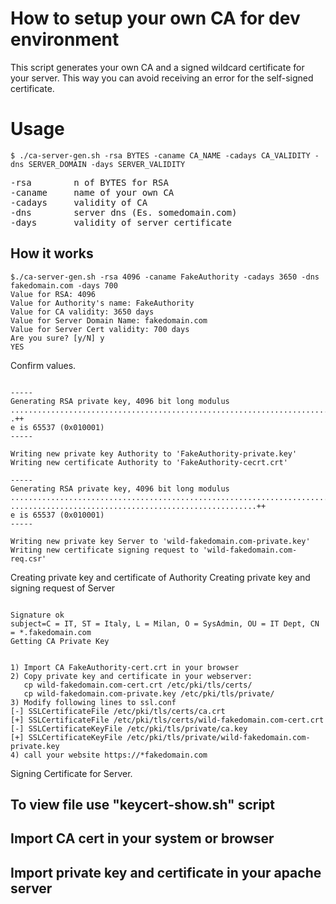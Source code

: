 
# How to setup your own CA for dev environment

This script generates your own CA and a signed wildcard certificate for your server.
This way you can avoid receiving an error for the self-signed certificate.

# Usage

```
$ ./ca-server-gen.sh -rsa BYTES -caname CA_NAME -cadays CA_VALIDITY -dns SERVER_DOMAIN -days SERVER_VALIDITY
```
<pre>
-rsa		n of BYTES for RSA  
-caname		name of your own CA  
-cadays		validity of CA  
-dns		server dns (Es. somedomain.com)  
-days		validity of server certificate  
</pre>

## How it works

```
$./ca-server-gen.sh -rsa 4096 -caname FakeAuthority -cadays 3650 -dns fakedomain.com -days 700
Value for RSA: 4096
Value for Authority's name: FakeAuthority
Value for CA validity: 3650 days
Value for Server Domain Name: fakedomain.com
Value for Server Cert validity: 700 days
Are you sure? [y/N] y
YES
```
Confirm values.

```

-----
Generating RSA private key, 4096 bit long modulus
....................................................................................................++
.++
e is 65537 (0x010001)
-----

Writing new private key Authority to 'FakeAuthority-private.key'
Writing new certificate Authority to 'FakeAuthority-cecrt.crt'

-----
Generating RSA private key, 4096 bit long modulus
.........................................................................................................++
.......................................................++
e is 65537 (0x010001)
-----

Writing new private key Server to 'wild-fakedomain.com-private.key'
Writing new certificate signing request to 'wild-fakedomain.com-req.csr'

```
Creating private key and certificate of Authority
Creating private key and signing request of Server
```

Signature ok
subject=C = IT, ST = Italy, L = Milan, O = SysAdmin, OU = IT Dept, CN = *.fakedomain.com
Getting CA Private Key


1) Import CA FakeAuthority-cert.crt in your browser
2) Copy private key and certificate in your webserver:
   cp wild-fakedomain.com-cert.crt /etc/pki/tls/certs/
   cp wild-fakedomain.com-private.key /etc/pki/tls/private/
3) Modify following lines to ssl.conf
[-] SSLCertificateFile /etc/pki/tls/certs/ca.crt
[+] SSLCertificateFile /etc/pki/tls/certs/wild-fakedomain.com-cert.crt
[-] SSLCertificateKeyFile /etc/pki/tls/private/ca.key
[+] SSLCertificateKeyFile /etc/pki/tls/private/wild-fakedomain.com-private.key
4) call your website https://*fakedomain.com

```
Signing Certificate for Server.

## To view file use "keycert-show.sh" script

## Import CA cert in your system or browser

## Import private key and certificate in your apache server

